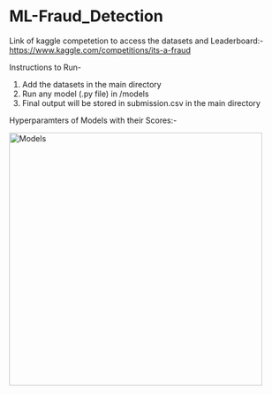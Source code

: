 # ML-Fraud_Detection 

Link of kaggle competetion to access the datasets and Leaderboard:- https://www.kaggle.com/competitions/its-a-fraud

Instructions to Run-
1. Add the datasets in the main directory
2. Run any model (.py file) in /models
3. Final output will be stored in submission.csv in the main directory

Hyperparamters of Models with their Scores:-

<img width="458" alt="Models" src="https://user-images.githubusercontent.com/79003717/207495142-9eef0502-bce7-422c-bc6d-8292e6582179.png">

